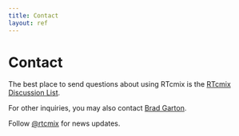 ```yaml
---
title: Contact
layout: ref
---
```


# Contact

The best place to send questions about using RTcmix is the [RTcmix
Discussion
List](https://listserv.cuit.columbia.edu/scripts/wa.exe?SUBED1=rtcmix-discuss&A=1).

For other inquiries, you may also contact [Brad
Garton](mailto:garton@columbia.edu).

Follow [@rtcmix](https://twitter.com/rtcmix) for news updates.
